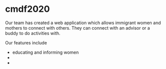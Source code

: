 # cmdf2020

Our team has created a web application which allows immigrant women and mothers to connect with others. They can connect with an advisor or a buddy to do activities with.

Our features include
- educating and informing women
-
-